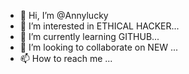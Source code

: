- 👋 Hi, I’m @Annylucky
- 👀 I’m interested in ETHICAL HACKER...
- 🌱 I’m currently learning GITHUB...
- 💞️ I’m looking to collaborate on NEW ...
- 📫 How to reach me ...

<!---
Annylucky/Annylucky is a ✨ special ✨ repository because its `README.md` (this file) appears on your GitHub profile.
You can click the Preview link to take a look at your changes.
--->
